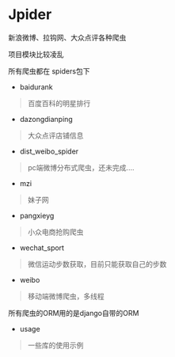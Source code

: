 # Jpider
新浪微博、拉钩网、大众点评各种爬虫

项目模块比较凌乱

所有爬虫都在 spiders包下

- baidurank
> 百度百科的明星排行
- dazongdianping
> 大众点评店铺信息
- dist_weibo_spider
> pc端微博分布式爬虫，还未完成....
- mzi
> 妹子网
- pangxieyg
> 小众电商抢购爬虫
- wechat_sport
> 微信运动步数获取，目前只能获取自己的步数
- weibo
> 移动端微博爬虫，多线程

所有爬虫的ORM用的是django自带的ORM

- usage
> 一些库的使用示例


